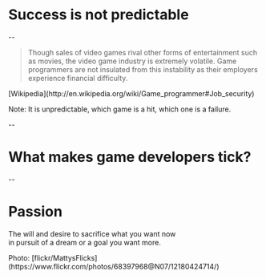 # Success is not predictable

--

> Though sales of video games rival other forms of entertainment such as movies,
the video game industry is extremely volatile.
Game programmers are not insulated from this instability as their employers experience financial difficulty.
<footer>[Wikipedia](http://en.wikipedia.org/wiki/Game_programmer#Job_security)</footer>

Note:
It is unpredictable, which game is a hit, which one is a failure.

--

# What makes game developers tick?

--

<!-- .slide: data-background="images/12180424714_3022826af3_k.jpg" -->
# Passion

The will and desire to sacrifice what you want now<br>
in pursuit of a dream or a goal you want more.

<div class="attribution">Photo: [flickr/MattysFlicks](https://www.flickr.com/photos/68397968@N07/12180424714/)</div>
